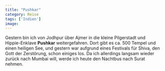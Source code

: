 ```yaml
---
title: "Pushkar"
category: Reise
tags: ['Indien']
image: 
---
```


Gestern bin ich von Jodhpur über Ajmer in die kleine Pilgerstadt und Hippie-Enklave **Pushkar** weitergefahren. Dort gibt es ca. 500 Tempel und einen heiligen See, und gestern war aufgrund eines Festivals für Shiva, den Gott der Zerstörung, schon einiges los. Da ich allerdings langsam wieder zurück nach Mumbai will, werde ich heute den Nachtbus nach Surat nehmen.